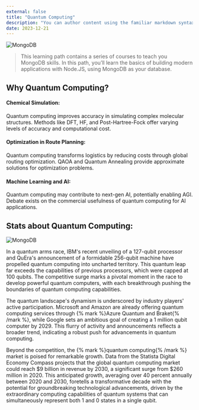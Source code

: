 ```yaml
---
external: false
title: "Quantum Computing"
description: "You can author content using the familiar markdown syntax you already know. All basic markdown syntax is supported."
date: 2023-12-21
---
```


![MongoDB](/images/qua.jpg)
>This learning path contains a series of courses to teach you MongoDB skills. In this path, you’ll learn the basics of building modern applications with Node.JS, using MongoDB as your database.


## Why Quantum Computing?


#### Chemical Simulation:

Quantum computing improves accuracy in simulating complex molecular structures.
Methods like DFT, HF, and Post-Hartree-Fock offer varying levels of accuracy and computational cost.

#### Optimization in Route Planning:

Quantum computing transforms logistics by reducing costs through global routing optimization.
QAOA and Quantum Annealing provide approximate solutions for optimization problems.

#### Machine Learning and AI:

Quantum computing may contribute to next-gen AI, potentially enabling AGI.
Debate exists on the commercial usefulness of quantum computing for AI applications.
## Stats about Quantum Computing:
![MongoDB](/images/qc.jpeg)

In a quantum arms race, IBM's recent unveiling of a 127-qubit processor and QuEra's announcement of a formidable 256-qubit machine have propelled quantum computing into uncharted territory. This quantum leap far exceeds the capabilities of previous processors, which were capped at 100 qubits. The competitive surge marks a pivotal moment in the race to develop powerful quantum computers, with each breakthrough pushing the boundaries of quantum computing capabilities.

The quantum landscape's dynamism is underscored by industry players' active participation. Microsoft and Amazon are already offering quantum computing services through {% mark %}Azure Quantum and Braket{% /mark %}, while Google sets an ambitious goal of creating a 1 million qubit computer by 2029. This flurry of activity and announcements reflects a broader trend, indicating a robust push for advancements in quantum computing.

Beyond the competition, the {% mark %}quantum computing{% /mark %} market is poised for remarkable growth. Data from the Statista Digital Economy Compass projects that the global quantum computing market could reach $9 billion in revenue by 2030, a significant surge from $260 million in 2020. This anticipated growth, averaging over 40 percent annually between 2020 and 2030, foretells a transformative decade with the potential for groundbreaking technological advancements, driven by the extraordinary computing capabilities of quantum systems that can simultaneously represent both 1 and 0 states in a single qubit.


